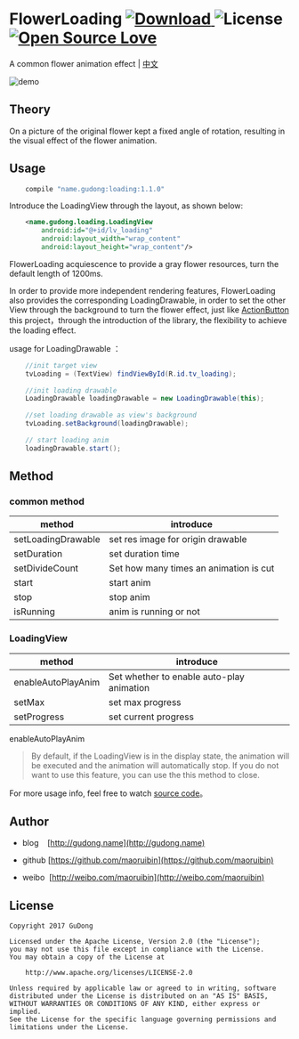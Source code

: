 # FlowerLoading [ ![Download](https://api.bintray.com/packages/gudong/maven/loading/images/download.svg) ](https://bintray.com/gudong/maven/loading/_latestVersion)   ![License](https://img.shields.io/badge/license-Apache%202.0-blue.svg)  [ ![Open Source Love](https://badges.frapsoft.com/os/v1/open-source.svg?v=103)](https://github.com/ellerbrock/open-source-badges/)

A common flower animation effect | [中文](../Readme.md)

![demo](http://7xr9gx.com1.z0.glb.clouddn.com/flower_real_right.gif)

## Theory

On a picture of the original flower kept a fixed angle of rotation, resulting in the visual effect of the flower animation.

## Usage

```gradle
    compile "name.gudong:loading:1.1.0"
```

Introduce the LoadingView through the layout, as shown below:

```xml
    <name.gudong.loading.LoadingView
        android:id="@+id/lv_loading"
        android:layout_width="wrap_content"
        android:layout_height="wrap_content"/>
```

FlowerLoading acquiescence to provide a gray flower resources, turn the default length of 1200ms.

In order to provide more independent rendering features, FlowerLoading also provides the corresponding LoadingDrawable, in order to set the other View through the background to turn the flower effect, just like [ActionButton](https://github.com/maoruibin/ActionButton) this project，through the introduction of the library, the flexibility to achieve the loading effect.


usage for LoadingDrawable ：

```java
    //init target view
    tvLoading = (TextView) findViewById(R.id.tv_loading);
    
    //init loading drawable
    LoadingDrawable loadingDrawable = new LoadingDrawable(this);
    
    //set loading drawable as view's background 
    tvLoading.setBackground(loadingDrawable);
    
    // start loading anim
    loadingDrawable.start();
```

## Method

### common method

method | introduce
---- | ---
setLoadingDrawable | set res image for origin drawable 
setDuration |  set duration time 
setDivideCount |  Set how many times an animation is cut
start | start anim 
stop | stop anim 
isRunning | anim is running or not 

### LoadingView 

method | introduce
---- | ---
enableAutoPlayAnim | Set whether to enable auto-play animation 
setMax | set max progress 
setProgress | set current progress 

enableAutoPlayAnim 
> By default, if the LoadingView is in the display state, the animation will be executed and the animation will automatically stop. If you do not want to use this feature, you can use the this method to close.


For more usage info, feel free to watch [source code](./loading/src/main/java/name/gudong/loading/LoadingDrawable.java)。

## Author

- blog&nbsp;&nbsp;&nbsp;&nbsp;[http://gudong.name](http://gudong.name)

- github [https://github.com/maoruibin](https://github.com/maoruibin)

- weibo&nbsp;&nbsp;[http://weibo.com/maoruibin](http://weibo.com/maoruibin)

## License

    Copyright 2017 GuDong

    Licensed under the Apache License, Version 2.0 (the "License");
    you may not use this file except in compliance with the License.
    You may obtain a copy of the License at

        http://www.apache.org/licenses/LICENSE-2.0

    Unless required by applicable law or agreed to in writing, software
    distributed under the License is distributed on an "AS IS" BASIS,
    WITHOUT WARRANTIES OR CONDITIONS OF ANY KIND, either express or implied.
    See the License for the specific language governing permissions and
    limitations under the License.



